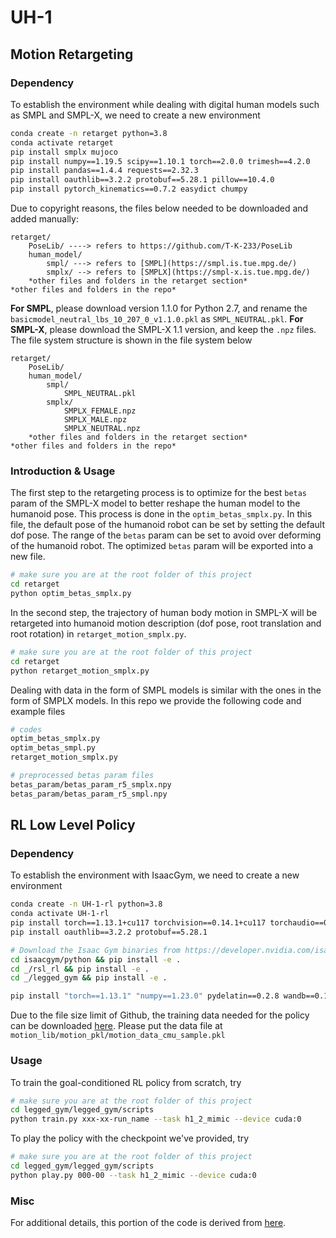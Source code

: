 # UH-1

## Motion Retargeting

### Dependency

To establish the environment while dealing with digital human models such as SMPL and SMPL-X, we need to create a new environment
```bash
conda create -n retarget python=3.8
conda activate retarget
pip install smplx mujoco
pip install numpy==1.19.5 scipy==1.10.1 torch==2.0.0 trimesh==4.2.0
pip install pandas==1.4.4 requests==2.32.3
pip install oauthlib==3.2.2 protobuf==5.28.1 pillow==10.4.0
pip install pytorch_kinematics==0.7.2 easydict chumpy
```

Due to copyright reasons, the files below needed to be downloaded and added manually:
```
retarget/
    PoseLib/ ----> refers to https://github.com/T-K-233/PoseLib
    human_model/
        smpl/ ---> refers to [SMPL](https://smpl.is.tue.mpg.de/)
        smplx/ --> refers to [SMPLX](https://smpl-x.is.tue.mpg.de/)
    *other files and folders in the retarget section*
*other files and folders in the repo*
```

**For SMPL**, please download version 1.1.0 for Python 2.7, and rename the `basicmodel_neutral_lbs_10_207_0_v1.1.0.pkl` as `SMPL_NEUTRAL.pkl`.
**For SMPL-X**, please download the SMPL-X 1.1 version, and keep the `.npz` files.
The file system structure is shown in the file system below
```
retarget/
    PoseLib/
    human_model/
        smpl/
            SMPL_NEUTRAL.pkl
        smplx/ 
            SMPLX_FEMALE.npz
            SMPLX_MALE.npz
            SMPLX_NEUTRAL.npz
    *other files and folders in the retarget section*
*other files and folders in the repo*
```

### Introduction & Usage

The first step to the retargeting process is to optimize for the best `betas` param of the SMPL-X model to better reshape the human model to the humanoid pose. This process is done in the `optim_betas_smplx.py`. In this file, the default pose of the humanoid robot can be set by setting the default dof pose. The range of the `betas` param can be set to avoid over deforming of the humanoid robot. The optimized `betas` param will be exported into a new file.

```bash
# make sure you are at the root folder of this project 
cd retarget
python optim_betas_smplx.py
```

In the second step, the trajectory of human body motion in SMPL-X will be retargeted into humanoid motion description (dof pose, root translation and root rotation) in `retarget_motion_smplx.py`.

```bash
# make sure you are at the root folder of this project 
cd retarget
python retarget_motion_smplx.py
```

Dealing with data in the form of SMPL models is similar with the ones in the form of SMPLX models. In this repo we provide the following code and example files
```bash
# codes
optim_betas_smplx.py
optim_betas_smpl.py
retarget_motion_smplx.py

# preprocessed betas param files
betas_param/betas_param_r5_smplx.npy
betas_param/betas_param_r5_smpl.npy
``` 

## RL Low Level Policy

### Dependency

To establish the environment with IsaacGym, we need to create a new environment

```bash
conda create -n UH-1-rl python=3.8
conda activate UH-1-rl
pip install torch==1.13.1+cu117 torchvision==0.14.1+cu117 torchaudio==0.13.1+cu117 -f https://download.pytorch.org/whl/torch_stable.html
pip install oauthlib==3.2.2 protobuf==5.28.1

# Download the Isaac Gym binaries from https://developer.nvidia.com/isaac-gym 
cd isaacgym/python && pip install -e .
cd _/rsl_rl && pip install -e .
cd _/legged_gym && pip install -e .

pip install "torch==1.13.1" "numpy==1.23.0" pydelatin==0.2.8 wandb==0.17.5 tqdm opencv-python==4.10.0.84 ipdb pyfqmr==0.2.1 flask dill==0.3.8 gdown==5.2.0 pytorch_kinematics==0.7.4 easydict==1.13
```

Due to the file size limit of Github, the training data needed for the policy can be downloaded [here](https://drive.google.com/drive/folders/1v6G6GsZZ41hg1CsUB6meU8QIDwqsDbN6?usp=sharing). Please put the data file at `motion_lib/motion_pkl/motion_data_cmu_sample.pkl`


### Usage

To train the goal-conditioned RL policy from scratch, try

```bash
# make sure you are at the root folder of this project 
cd legged_gym/legged_gym/scripts
python train.py xxx-xx-run_name --task h1_2_mimic --device cuda:0
```

To play the policy with the checkpoint we've provided, try
```bash
# make sure you are at the root folder of this project 
cd legged_gym/legged_gym/scripts
python play.py 000-00 --task h1_2_mimic --device cuda:0
```

### Misc

For additional details, this portion of the code is derived from [here](https://github.com/chengxuxin/expressive-humanoid).